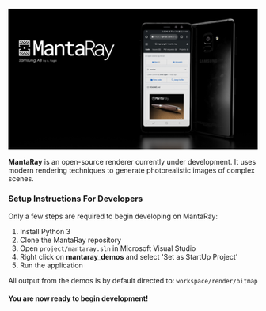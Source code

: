 ![Alt text](docs/public/mantaray_banner_v3.png?raw=true)


**MantaRay** is an open-source renderer currently under development. It uses modern rendering techniques to generate photorealistic images of complex scenes. 
 
### Setup Instructions For Developers

Only a few steps are required to begin developing on MantaRay:
1. Install Python 3
2. Clone the MantaRay repository
3. Open ```project/mantaray.sln``` in Microsoft Visual Studio
4. Right click on **mantaray_demos** and select 'Set as StartUp Project'
5. Run the application

All output from the demos is by default directed to: ```workspace/render/bitmap```

#### You are now ready to begin development!
